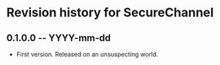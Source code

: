 # Revision history for SecureChannel

## 0.1.0.0 -- YYYY-mm-dd

* First version. Released on an unsuspecting world.
